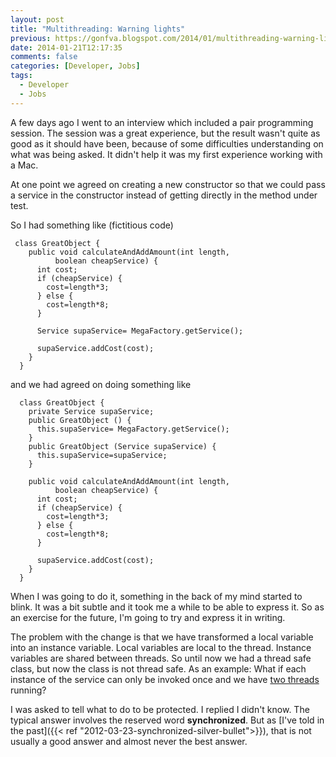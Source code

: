 ```yaml
---
layout: post
title: "Multithreading: Warning lights"
previous: https://gonfva.blogspot.com/2014/01/multithreading-warning-lights.html
date: 2014-01-21T12:17:35
comments: false
categories: [Developer, Jobs]
tags:
  - Developer
  - Jobs
---
```


A few days ago I went to an interview which included a pair programming session. The session was a great experience, but the result wasn't quite as good as it should have been, because of some difficulties understanding on what was being asked. It didn't help it was my first experience working with a Mac.


At one point we agreed on creating a new constructor so that we could pass a service in the constructor instead of getting directly in the method under test.


So I had something like (fictitious code)


```
 class GreatObject {
    public void calculateAndAddAmount(int length,
          boolean cheapService) {
      int cost;
      if (cheapService) {
        cost=length*3;
      } else {
        cost=length*8;
      }

      Service supaService= MegaFactory.getService();

      supaService.addCost(cost);
    }
  }
```

and we had agreed on doing something like

```
  class GreatObject {
    private Service supaService;
    public GreatObject () {
      this.supaService= MegaFactory.getService();
    }
    public GreatObject (Service supaService) {
      this.supaService=supaService;
    }

    public void calculateAndAddAmount(int length,
          boolean cheapService) {
      int cost;
      if (cheapService) {
        cost=length*3;
      } else {
        cost=length*8;
      }

      supaService.addCost(cost);
    }
  }
```

When I was going to do it, something in the back of my mind started to blink. It was a bit subtle and it took me a while to be able to express it. So as an exercise for the future, I'm going to try and express it in writing.


The problem with the change is that we have transformed a local variable into an instance variable. Local variables are local to the thread. Instance variables are shared between threads. So until now we had a thread safe class, but now the class is not thread safe. As an example: What if each instance of the service can only be invoked once and we have [two threads](https://twitter.com/nedbat/status/194452404794691584) running?


I was asked to tell what to do to be protected. I replied I didn't know. The typical answer involves the reserved word **synchronized**. But as [I've told in the past]({{< ref "2012-03-23-synchronized-silver-bullet">}}), that is not usually a good answer and almost never the best answer.
